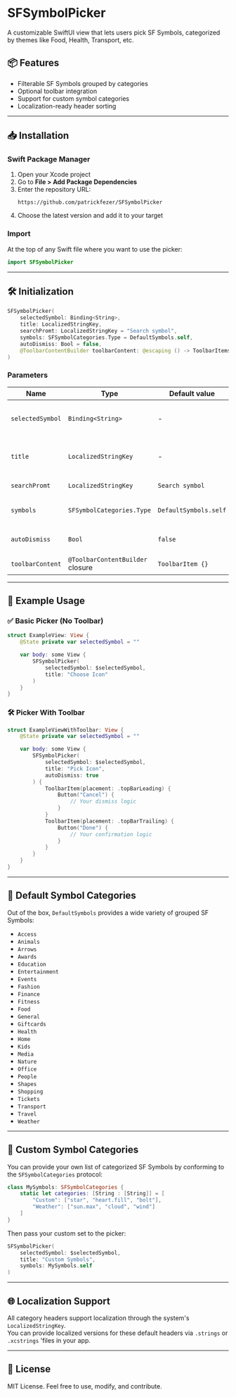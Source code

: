 # SFSymbolPicker

A customizable SwiftUI view that lets users pick SF Symbols, categorized by themes like Food, Health, Transport, etc.

## 📦 Features

- Filterable SF Symbols grouped by categories  
- Optional toolbar integration  
- Support for custom symbol categories  
- Localization-ready header sorting

---


## 📥 Installation

### Swift Package Manager

1. Open your Xcode project
2. Go to **File > Add Package Dependencies**
3. Enter the repository URL:
   ```
   https://github.com/patrickfezer/SFSymbolPicker
   ```
4. Choose the latest version and add it to your target

### Import

At the top of any Swift file where you want to use the picker:

```swift
import SFSymbolPicker
```

---


## 🛠️ Initialization

```swift
SFSymbolPicker(
    selectedSymbol: Binding<String>,
    title: LocalizedStringKey,
    searchPromt: LocalizedStringKey = "Search symbol",
    symbols: SFSymbolCategories.Type = DefaultSymbols.self,
    autoDismiss: Bool = false,
    @ToolbarContentBuilder toolbarContent: @escaping () -> ToolbarItems = { ToolbarItem {} }
)
```

### Parameters

| Name             | Type                              | Default value         | Description                              |
|------------------|-----------------------------------|-----------------------|------------------------------------------|
| `selectedSymbol` | `Binding<String>`                 | -                     | Binding to the selected SF Symbol name   |
| `title`          | `LocalizedStringKey`              | -                     | Title shown in the navigation bar        |
| `searchPromt`    | `LocalizedStringKey`              | `Search symbol`       | Search bar placeholder                   |
| `symbols`        | `SFSymbolCategories.Type`         | `DefaultSymbols.self` | Optional custom symbol set               |
| `autoDismiss`    | `Bool`                            | `false`               | Automatically dismiss after selection    |
| `toolbarContent` | `@ToolbarContentBuilder` closure  | `ToolbarItem {}`      | Add custom ToolbarItems                  |

---


## 🧪 Example Usage

### ✅ Basic Picker (No Toolbar)

```swift
struct ExampleView: View {
    @State private var selectedSymbol = ""

    var body: some View {
        SFSymbolPicker(
            selectedSymbol: $selectedSymbol,
            title: "Choose Icon"
        )
    }
}
```


### 🛠 Picker With Toolbar

```swift
struct ExampleViewWithToolbar: View {
    @State private var selectedSymbol = ""

    var body: some View {
        SFSymbolPicker(
            selectedSymbol: $selectedSymbol,
            title: "Pick Icon",
            autoDismiss: true
        ) {
            ToolbarItem(placement: .topBarLeading) {
                Button("Cancel") {
                    // Your dismiss logic
                }
            }
            ToolbarItem(placement: .topBarTrailing) {
                Button("Done") {
                    // Your confirmation logic
                }
            }
        }
    }
}
```

---


## 📂 Default Symbol Categories

Out of the box, `DefaultSymbols` provides a wide variety of grouped SF Symbols: 

- `Access`
- `Animals`
- `Arrows`
- `Awards`
- `Education`
- `Entertainment`
- `Events`
- `Fashion`
- `Finance`
- `Fitness`
- `Food`
- `General`
- `Giftcards`
- `Health`
- `Home`
- `Kids`
- `Media`
- `Nature`
- `Office`
- `People`
- `Shapes`
- `Shopping`
- `Tickets`
- `Transport`
- `Travel`
- `Weather`

---


## 🧩 Custom Symbol Categories

You can provide your own list of categorized SF Symbols by conforming to the `SFSymbolCategories` protocol:

```swift
class MySymbols: SFSymbolCategories {
    static let categories: [String : [String]] = [
        "Custom": ["star", "heart.fill", "bolt"],
        "Weather": ["sun.max", "cloud", "wind"]
    ]
}
```

Then pass your custom set to the picker:

```swift
SFSymbolPicker(
    selectedSymbol: $selectedSymbol,
    title: "Custom Symbols",
    symbols: MySymbols.self
)
```

---


## 🌐 Localization Support

All category headers support localization through the system's `LocalizedStringKey`.  
You can provide localized versions for these default headers via `.strings` or `.xcstrings` 'files in your app.

---


## 📃 License

MIT License. Feel free to use, modify, and contribute.
